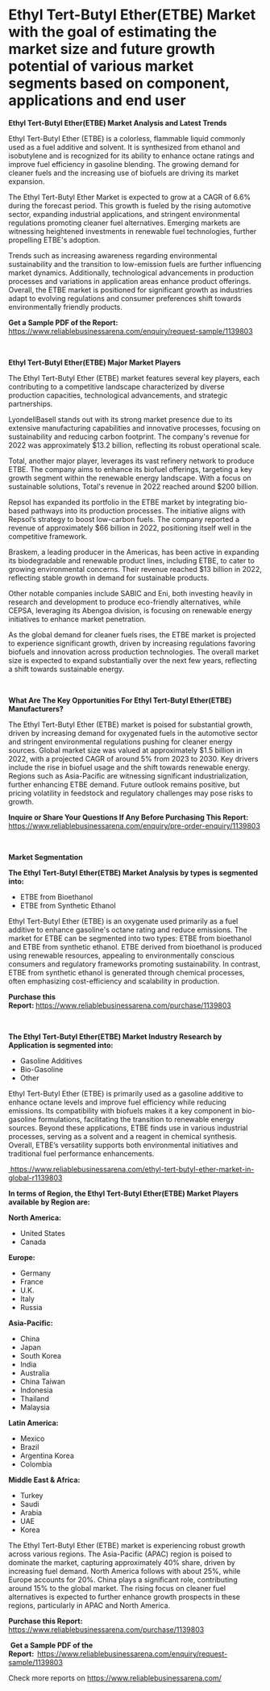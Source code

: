 <p><h1>Ethyl Tert-Butyl Ether(ETBE) Market with the goal of estimating the market size and future growth potential of various market segments based on component, applications and end user</h1></p><p><strong>Ethyl Tert-Butyl Ether(ETBE) Market Analysis and Latest Trends</strong></p>
<p><p>Ethyl Tert-Butyl Ether (ETBE) is a colorless, flammable liquid commonly used as a fuel additive and solvent. It is synthesized from ethanol and isobutylene and is recognized for its ability to enhance octane ratings and improve fuel efficiency in gasoline blending. The growing demand for cleaner fuels and the increasing use of biofuels are driving its market expansion.</p><p>The Ethyl Tert-Butyl Ether Market is expected to grow at a CAGR of 6.6% during the forecast period. This growth is fueled by the rising automotive sector, expanding industrial applications, and stringent environmental regulations promoting cleaner fuel alternatives. Emerging markets are witnessing heightened investments in renewable fuel technologies, further propelling ETBE's adoption. </p><p>Trends such as increasing awareness regarding environmental sustainability and the transition to low-emission fuels are further influencing market dynamics. Additionally, technological advancements in production processes and variations in application areas enhance product offerings. Overall, the ETBE market is positioned for significant growth as industries adapt to evolving regulations and consumer preferences shift towards environmentally friendly products.</p></p>
<p><strong>Get a Sample PDF of the Report:&nbsp;</strong> <a href="https://www.reliablebusinessarena.com/enquiry/request-sample/1139803?utm_campaign=1941&utm_medium=2&utm_source=Github&utm_content=ia&utm_term=28122024&utm_id=ethyl-tert-butyl-etheretbe">https://www.reliablebusinessarena.com/enquiry/request-sample/1139803</a></p>
<p>&nbsp;</p>
<p><strong>Ethyl Tert-Butyl Ether(ETBE) Major Market Players</strong></p>
<p><p>The Ethyl Tert-Butyl Ether (ETBE) market features several key players, each contributing to a competitive landscape characterized by diverse production capacities, technological advancements, and strategic partnerships. </p><p>LyondellBasell stands out with its strong market presence due to its extensive manufacturing capabilities and innovative processes, focusing on sustainability and reducing carbon footprint. The company's revenue for 2022 was approximately $13.2 billion, reflecting its robust operational scale.</p><p>Total, another major player, leverages its vast refinery network to produce ETBE. The company aims to enhance its biofuel offerings, targeting a key growth segment within the renewable energy landscape. With a focus on sustainable solutions, Total's revenue in 2022 reached around $200 billion.</p><p>Repsol has expanded its portfolio in the ETBE market by integrating bio-based pathways into its production processes. The initiative aligns with Repsol’s strategy to boost low-carbon fuels. The company reported a revenue of approximately $66 billion in 2022, positioning itself well in the competitive framework.</p><p>Braskem, a leading producer in the Americas, has been active in expanding its biodegradable and renewable product lines, including ETBE, to cater to growing environmental concerns. Their revenue reached $13 billion in 2022, reflecting stable growth in demand for sustainable products.</p><p>Other notable companies include SABIC and Eni, both investing heavily in research and development to produce eco-friendly alternatives, while CEPSA, leveraging its Abengoa division, is focusing on renewable energy initiatives to enhance market penetration. </p><p>As the global demand for cleaner fuels rises, the ETBE market is projected to experience significant growth, driven by increasing regulations favoring biofuels and innovation across production technologies. The overall market size is expected to expand substantially over the next few years, reflecting a shift towards sustainable energy.</p></p>
<p>&nbsp;</p>
<p><strong>What Are The Key Opportunities For Ethyl Tert-Butyl Ether(ETBE) Manufacturers?</strong></p>
<p><p>The Ethyl Tert-Butyl Ether (ETBE) market is poised for substantial growth, driven by increasing demand for oxygenated fuels in the automotive sector and stringent environmental regulations pushing for cleaner energy sources. Global market size was valued at approximately $1.5 billion in 2022, with a projected CAGR of around 5% from 2023 to 2030. Key drivers include the rise in biofuel usage and the shift towards renewable energy. Regions such as Asia-Pacific are witnessing significant industrialization, further enhancing ETBE demand. Future outlook remains positive, but pricing volatility in feedstock and regulatory challenges may pose risks to growth.</p></p>
<p><strong>Inquire or Share Your Questions If Any Before Purchasing This Report:</strong> <a href="https://www.reliablebusinessarena.com/enquiry/pre-order-enquiry/1139803?utm_campaign=1941&utm_medium=2&utm_source=Github&utm_content=ia&utm_term=28122024&utm_id=ethyl-tert-butyl-etheretbe">https://www.reliablebusinessarena.com/enquiry/pre-order-enquiry/1139803</a></p>
<p>&nbsp;</p>
<p><strong>Market Segmentation</strong></p>
<p><strong>The Ethyl Tert-Butyl Ether(ETBE) Market Analysis by types is segmented into:</strong></p>
<p><ul><li>ETBE from Bioethanol</li><li>ETBE from Synthetic Ethanol</li></ul></p>
<p><p>Ethyl Tert-Butyl Ether (ETBE) is an oxygenate used primarily as a fuel additive to enhance gasoline's octane rating and reduce emissions. The market for ETBE can be segmented into two types: ETBE from bioethanol and ETBE from synthetic ethanol. ETBE derived from bioethanol is produced using renewable resources, appealing to environmentally conscious consumers and regulatory frameworks promoting sustainability. In contrast, ETBE from synthetic ethanol is generated through chemical processes, often emphasizing cost-efficiency and scalability in production.</p></p>
<p><strong>Purchase this Report:&nbsp;</strong><a href="https://www.reliablebusinessarena.com/purchase/1139803?utm_campaign=1941&utm_medium=2&utm_source=Github&utm_content=ia&utm_term=28122024&utm_id=ethyl-tert-butyl-etheretbe">https://www.reliablebusinessarena.com/purchase/1139803</a></p>
<p>&nbsp;</p>
<p><strong>The Ethyl Tert-Butyl Ether(ETBE) Market Industry Research by Application is segmented into:</strong></p>
<p><ul><li>Gasoline Additives</li><li>Bio-Gasoline</li><li>Other</li></ul></p>
<p><p>Ethyl Tert-Butyl Ether (ETBE) is primarily used as a gasoline additive to enhance octane levels and improve fuel efficiency while reducing emissions. Its compatibility with biofuels makes it a key component in bio-gasoline formulations, facilitating the transition to renewable energy sources. Beyond these applications, ETBE finds use in various industrial processes, serving as a solvent and a reagent in chemical synthesis. Overall, ETBE’s versatility supports both environmental initiatives and traditional fuel performance enhancements.</p></p>
<p><a href="https://www.reliablebusinessarena.com/ethyl-tert-butyl-ether-market-in-global-r1139803?utm_campaign=1941&utm_medium=2&utm_source=Github&utm_content=ia&utm_term=28122024&utm_id=ethyl-tert-butyl-etheretbe">&nbsp;https://www.reliablebusinessarena.com/ethyl-tert-butyl-ether-market-in-global-r1139803</a></p>
<p><strong>In terms of Region, the Ethyl Tert-Butyl Ether(ETBE) Market Players available by Region are:</strong></p>
<p>
    <p> <strong> North America: </strong>
        <ul>
            <li>United States</li>
            <li>Canada</li>
        </ul>
        </p> 
    <p> <strong> Europe: </strong>
        <ul>
            <li>Germany</li>
            <li>France</li>
            <li>U.K.</li>
            <li>Italy</li>
            <li>Russia</li>
        </ul>
        </p> 
    <p> <strong> Asia-Pacific: </strong>
        <ul>
            <li>China</li>
            <li>Japan</li>
            <li>South Korea</li>
            <li>India</li>
            <li>Australia</li>
            <li>China Taiwan</li>
            <li>Indonesia</li>
            <li>Thailand</li>
            <li>Malaysia</li>
        </ul>
        </p> 
    <p> <strong> Latin America: </strong>
        <ul>
            <li>Mexico</li>
            <li>Brazil</li>
            <li>Argentina Korea</li>
            <li>Colombia</li>
        </ul>
        </p> 
    <p> <strong> Middle East & Africa: </strong>
        <ul>
            <li>Turkey</li>
            <li>Saudi</li>
            <li>Arabia</li>
            <li>UAE</li>
            <li>Korea</li>
        </ul>
    </p>
    </p>
<p><p>The Ethyl Tert-Butyl Ether (ETBE) market is experiencing robust growth across various regions. The Asia-Pacific (APAC) region is poised to dominate the market, capturing approximately 40% share, driven by increasing fuel demand. North America follows with about 25%, while Europe accounts for 20%. China plays a significant role, contributing around 15% to the global market. The rising focus on cleaner fuel alternatives is expected to further enhance growth prospects in these regions, particularly in APAC and North America.</p></p>
<p><strong>Purchase this Report: </strong><a href="https://www.reliablebusinessarena.com/purchase/1139803?utm_campaign=1941&utm_medium=2&utm_source=Github&utm_content=ia&utm_term=28122024&utm_id=ethyl-tert-butyl-etheretbe">https://www.reliablebusinessarena.com/purchase/1139803</a></p>
<p>&nbsp;<strong>Get a Sample PDF of the Report:&nbsp;&nbsp;</strong><a href="https://www.reliablebusinessarena.com/enquiry/request-sample/1139803?utm_campaign=1941&utm_medium=2&utm_source=Github&utm_content=ia&utm_term=28122024&utm_id=ethyl-tert-butyl-etheretbe">https://www.reliablebusinessarena.com/enquiry/request-sample/1139803</a></p>
<p><strong></strong></p>
<p>Check more reports on <a href="https://www.reliablebusinessarena.com/?utm_campaign=1941&utm_medium=2&utm_source=Github&utm_content=ia&utm_term=28122024&utm_id=ethyl-tert-butyl-etheretbe">https://www.reliablebusinessarena.com/</a></p>
